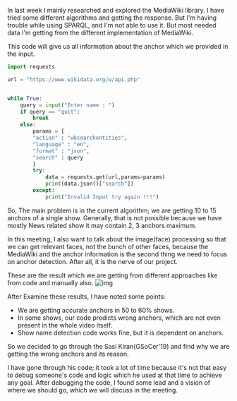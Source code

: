 In last week I mainly researched and explored the MediaWiki library. I have tried some different algorithms and getting the response. But I'm having trouble while using SPARQL, and I'm not able to use it. But most needed data I'm getting from the different implementation of MediaWiki.

This code will give us all information about the anchor which we provided in the input.

``` python
import requests

url = "https://www.wikidata.org/w/api.php"


while True:
    query = input("Enter name : ")
    if query == "quit":
        break
    else:
        params = {
        "action" : "wbsearchentities",
        "language" : "en",
        "format" : "json",
        "search" : query 
        }
        try:
            data = requests.get(url,params=params)
            print(data.json()["search"])
        except:
            print("Invalid Input try again !!!")
```

So, The main problem is in the current algorithm; we are getting 10 to 15 anchors of a single show. Generally, that is not possible because we have mostly News related show it may contain 2, 3 anchors maximum.

In this meeting, I also want to talk about the image(face) processing so that we can get relevant faces, not the bunch of other faces, because the MediaWiki and the anchor information is the second thing we need to focus on anchor detection. After all, it is the nerve of our project.

These are the result which we are getting from different approaches like from code and manually also.
![img](https://user-images.githubusercontent.com/46043645/123373639-53f6c980-d5a3-11eb-8108-52f6d6dd7650.png)

After Examine these results, I have noted some points:
* We are getting accurate anchors in 50 to 60% shows.
* In some shows, our code predicts wrong anchors, which are not even present in the whole video itself.
* Show name detection code works fine, but it is dependent on anchors.

So we decided to go through the Sasi Kiran(GSoCer'19) and find why we are getting the wrong anchors and its reason.

I have gone through his code; it took a lot of time because it's not that easy to debug someone's code and logic which he used at that time to achieve any goal. After debugging the code, I found some lead and a vision of where we should go, which we will discuss in the meeting.


